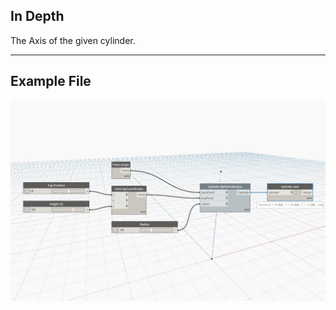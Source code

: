 ## In Depth
The Axis of the given cylinder.
___
## Example File

![Axis](./Autodesk.DesignScript.Geometry.Cylinder.Axis_img.jpg)

